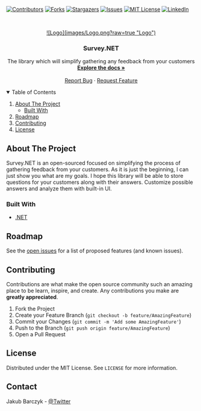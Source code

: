 [![Contributors][contributors-shield]][contributors-url]
[![Forks][forks-shield]][forks-url]
[![Stargazers][stars-shield]][stars-url]
[![Issues][issues-shield]][issues-url]
[![MIT License][license-shield]][license-url]
[![LinkedIn][linkedin-shield]][linkedin-url]



<!-- PROJECT LOGO -->
<br />
<p align="center">
  <a href="https://github.com/jbarczyk/Survey.NET">
    ![Logo](images/Logo.png?raw=true "Logo")
  </a>

  <h3 align="center">Survey.NET</h3>

  <p align="center">
    The library which will simplify gathering any feedback from your customers
    <br />
    <a href="https://github.com/othneildrew/Best-README-Template"><strong>Explore the docs »</strong></a>
    <br />
    <br />
    <a href="https://github.com/jbarczyk/Survey.NET/Best-README-Template/issues">Report Bug</a>
    ·
    <a href="https://github.com/jbarczyk/Survey.NET/Best-README-Template/issues">Request Feature</a>
  </p>
</p>



<!-- TABLE OF CONTENTS -->
<details open="open">
  <summary>Table of Contents</summary>
  <ol>
    <li>
      <a href="#about-the-project">About The Project</a>
      <ul>
        <li><a href="#built-with">Built With</a></li>
      </ul>
    </li>
    <li><a href="#roadmap">Roadmap</a></li>
    <li><a href="#contributing">Contributing</a></li>
    <li><a href="#license">License</a></li>
  </ol>
</details>



<!-- ABOUT THE PROJECT -->
## About The Project

Survey.NET is an open-sourced focused on simplifying the process of gathering feedback from your customers. As it is just the beginning, I can just show you what are my goals. I hope this library will be able to store questions for your customers along with their answers. Customize possible answers and analyze them with built-in UI.

### Built With

* [.NET](https://dotnet.microsoft.com/)


<!-- ROADMAP -->
## Roadmap

See the [open issues](https://github.com/jbarczyk/Survey.NET/Best-README-Template/issues) for a list of proposed features (and known issues).



<!-- CONTRIBUTING -->
## Contributing

Contributions are what make the open source community such an amazing place to be learn, inspire, and create. Any contributions you make are **greatly appreciated**.

1. Fork the Project
2. Create your Feature Branch (`git checkout -b feature/AmazingFeature`)
3. Commit your Changes (`git commit -m 'Add some AmazingFeature'`)
4. Push to the Branch (`git push origin feature/AmazingFeature`)
5. Open a Pull Request


<!-- LICENSE -->
## License

Distributed under the MIT License. See `LICENSE` for more information.



<!-- CONTACT -->
## Contact

Jakub Barczyk - [@Twitter](https://twitter.com/JakubBarczyk1)



<!-- MARKDOWN LINKS & IMAGES -->
<!-- https://www.markdownguide.org/basic-syntax/#reference-style-links -->
[contributors-shield]: https://img.shields.io/github/contributors/jbarczyk/Survey.NET.svg?style=for-the-badge
[contributors-url]: https://github.com/jbarczyk/Survey.NET/graphs/contributors
[forks-shield]: https://img.shields.io/github/forks/jbarczyk/Survey.NET.svg?style=for-the-badge
[forks-url]: https://github.com/jbarczyk/Survey.NETe/network/members
[stars-shield]: https://img.shields.io/github/stars/jbarczyk/Survey.NET.svg?style=for-the-badge
[stars-url]: https://github.com/jbarczyk/Survey.NET/stargazers
[issues-shield]: https://img.shields.io/github/issues/jbarczyk/Survey.NET.svg?style=for-the-badge
[issues-url]: https://github.com/jbarczyk/Survey.NET/issues
[license-shield]: https://img.shields.io/github/license/jbarczyk/Survey.NET.svg?style=for-the-badge
[license-url]: https://github.com/jbarczyk/Survey.NET/blob/main/LICENSE.txt
[linkedin-shield]: https://img.shields.io/badge/-LinkedIn-black.svg?style=for-the-badge&logo=linkedin&colorB=555
[linkedin-url]: https://www.linkedin.com/in/jakub-barczyk/
